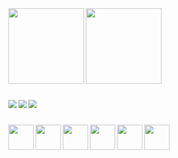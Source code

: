 <div>

<img height="150" src="https://github-readme-stats.vercel.app/api?username=gabrielreboucasc&show_icons=true&theme=gruvbox" />
<img height="150" src="https://github-readme-stats.vercel.app/api/top-langs/?username=gabrielreboucasc&layout=compact&langs_count=6&theme=gruvbox" />


</div>

##

<div>
<a href="maito:gabrielreboucasc01@gmail.com" target="_blank" ><img src="https://img.shields.io/badge/Gmail-D14836?style=for-the-badge&logo=gmail&logoColor=white" target="_blank" /></a>
<a href="https://www.linkedin.com/in/gabrielreboucas"  target="_blank" ><img target="_blank" src="https://img.shields.io/badge/LinkedIn-0077B5?style=for-the-badge&logo=linkedin&logoColor=white" /></a>
<a href="https://www.instagram.com/gabrielreboucasc/"  target="_blank" ><img  target="_blank" src="https://img.shields.io/badge/Instagram-E4405F?style=for-the-badge&logo=instagram&logoColor=white" /></a>
</div>

##

<div>
<img src="https://cdn.jsdelivr.net/gh/devicons/devicon/icons/c/c-original.svg" height="50" />
<img src="https://cdn.jsdelivr.net/gh/devicons/devicon/icons/cplusplus/cplusplus-original.svg" height="50" />
<img src="https://cdn.jsdelivr.net/gh/devicons/devicon/icons/python/python-original-wordmark.svg" height="50"  />
<img src="https://cdn.jsdelivr.net/gh/devicons/devicon/icons/javascript/javascript-original.svg" height="50" />
<img src="https://cdn.jsdelivr.net/gh/devicons/devicon/icons/mysql/mysql-original-wordmark.svg" height="50" />
<img src="https://cdn.jsdelivr.net/gh/devicons/devicon/icons/linux/linux-original.svg" height="50"  />

<div>

